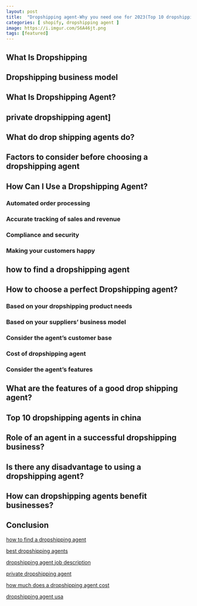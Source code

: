 ```yaml
---
layout: post
title:  "Dropshipping agent-Why you need one for 2023(Top 10 dropshipping agent)"
categories: [ shopify, dropshipping agent ]
image: https://i.imgur.com/S6A46jt.png
tags: [featured]
---
```


## What Is Dropshipping
## Dropshipping business model
## What Is Dropshipping Agent?
## private dropshipping agent]
## What do drop shipping agents do?
## Factors to consider before choosing a dropshipping agent
## How Can I Use a Dropshipping Agent?
### Automated order processing
### Accurate tracking of sales and revenue
### Compliance and security
### Making your customers happy
## how to find a dropshipping agent
## How to choose a perfect Dropshipping agent?
### Based on your dropshipping product needs
### Based on your suppliers’ business model
### Consider the agent’s customer base
### Cost of dropshipping agent
### Consider the agent’s features
## What are the features of a good drop shipping agent?
## Top 10 dropshipping agents in china
## Role of an agent in a successful dropshipping business?
## Is there any disadvantage to using a dropshipping agent?
## How can dropshipping agents benefit businesses?

## Conclusion

[how to find a dropshipping agent](https://www.google.com/search?q=how%20to%20find%20a%20dropshipping%20agent)

[best dropshipping agents](https://www.google.com/search?q=best%20dropshipping%20agents)

[dropshipping agent job description](https://www.google.com/search?q=dropshipping%20agent%20job%20description)

[private dropshipping agent](https://www.google.com/search?q=private%20dropshipping%20agent)

[how much does a dropshipping agent cost](https://www.google.com/search?q=how%20much%20does%20a%20dropshipping%20agent%20cost)

[dropshipping agent usa](https://www.google.com/search?q=dropshipping%20agent%20usa)


<!--stackedit_data:
eyJoaXN0b3J5IjpbLTYzNjI1NTIzMl19
-->